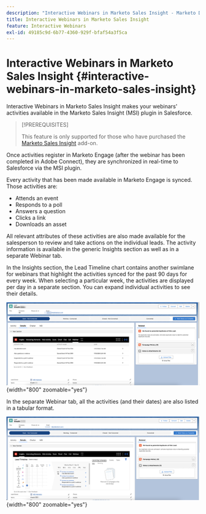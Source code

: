 ```yaml
---
description: "Interactive Webinars in Marketo Sales Insight - Marketo Docs - Product Documentation"
title: Interactive Webinars in Marketo Sales Insight
feature: Interactive Webinars
exl-id: 49185c9d-6b77-4360-929f-bfaf54a3f5ca
---
```

# Interactive Webinars in Marketo Sales Insight {#interactive-webinars-in-marketo-sales-insight}

Interactive Webinars in Marketo Sales Insight makes your webinars' activities available in the Marketo Sales Insight (MSI) plugin in Salesforce.

>[!PREREQUISITES]
>
>This feature is only supported for those who have purchased the [Marketo Sales Insight](https://business.adobe.com/products/marketo/sales-intelligence-engagement.html) add-on.

Once activities register in Marketo Engage (after the webinar has been completed in Adobe Connect), they are synchronized in real-time to Salesforce via the MSI plugin.

Every activity that has been made available in Marketo Engage is synced. Those activities are:

* Attends an event
* Responds to a poll
* Answers a question
* Clicks a link
* Downloads an asset

All relevant attributes of these activities are also made available for the salesperson to review and take actions on the individual leads. The activity information is available in the generic Insights section as well as in a separate Webinar tab.

In the Insights section, the Lead Timeline chart contains another swimlane for webinars that highlight the activities synced for the past 90 days for every week. When selecting a particular week, the activities are displayed per day in a separate section. You can expand individual activities to see their details.

![](assets/interactive-webinars-in-marketo-sales-insight-1.png){width="800" zoomable="yes"}

In the separate Webinar tab, all the activities (and their dates) are also listed in a tabular format.

![](assets/interactive-webinars-in-marketo-sales-insight-2.png){width="800" zoomable="yes"}
